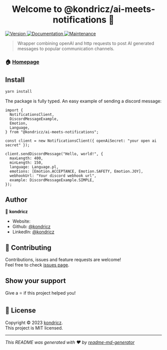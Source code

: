 <h1 align="center">Welcome to @kondricz/ai-meets-notifications 👋</h1>
<p>
  <a href="https://www.npmjs.com/package/@kondricz/ai-meets-notifications" target="_blank">
    <img alt="Version" src="https://img.shields.io/npm/v/@kondricz/ai-meets-notifications.svg">
  </a>
  <a href="https://github.com/kondricz/ai-meets-notifications#readme" target="_blank">
    <img alt="Documentation" src="https://img.shields.io/badge/documentation-yes-brightgreen.svg" />
  </a>
  <a href="https://github.com/kondricz/ai-meets-notifications/graphs/commit-activity" target="_blank">
    <img alt="Maintenance" src="https://img.shields.io/badge/Maintained%3F-yes-green.svg" />
  </a>
</p>

> Wrapper combining openAI and http requests to post AI generated messages to popular communication channels.

### 🏠 [Homepage](https://github.com/kondricz/ai-meets-notifications#readme)

## Install

```sh
yarn install
```

The package is fully typed. An easy example of sending a discord message:

```
import {
  NotificationsClient,
  DiscordMessageExample,
  Emotion,
  Language,
} from "@kondricz/ai-meets-notifications";

const client = new NotificationsClient({ openAiSecret: "your open ai secret" });

client.sendDiscordMessage("Hello, world!", {
  maxLength: 400,
  minLength: 150,
  language: Language.pl,
  emotions: [Emotion.ACCEPTANCE, Emotion.SAFETY, Emotion.JOY],
  webhookUrl: "Your discord webhook url",
  example: DiscordMessageExample.SIMPLE,
});
```

## Author

👤 **kondricz**

* Website:  
* Github: [@kondricz](https://github.com/kondricz)
* LinkedIn: [@kondricz](https://linkedin.com/in/kondricz)

## 🤝 Contributing

Contributions, issues and feature requests are welcome!<br />Feel free to check [issues page](https://github.com/kondricz/ai-meets-notifications/issues).

## Show your support

Give a ⭐️ if this project helped you!

## 📝 License

Copyright © 2023 [kondricz](https://github.com/kondricz).<br />
This project is MIT licensed.

***
_This README was generated with ❤️ by [readme-md-generator](https://github.com/kefranabg/readme-md-generator)_
